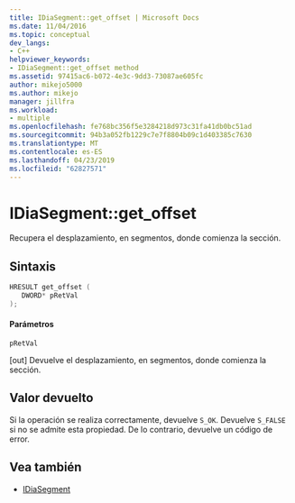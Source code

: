 ```yaml
---
title: IDiaSegment::get_offset | Microsoft Docs
ms.date: 11/04/2016
ms.topic: conceptual
dev_langs:
- C++
helpviewer_keywords:
- IDiaSegment::get_offset method
ms.assetid: 97415ac6-b072-4e3c-9dd3-73087ae605fc
author: mikejo5000
ms.author: mikejo
manager: jillfra
ms.workload:
- multiple
ms.openlocfilehash: fe768bc356f5e3284218d973c31fa41db0bc51ad
ms.sourcegitcommit: 94b3a052fb1229c7e7f8804b09c1d403385c7630
ms.translationtype: MT
ms.contentlocale: es-ES
ms.lasthandoff: 04/23/2019
ms.locfileid: "62827571"
---
```

# <a name="idiasegmentgetoffset"></a>IDiaSegment::get_offset
Recupera el desplazamiento, en segmentos, donde comienza la sección.

## <a name="syntax"></a>Sintaxis

```C++
HRESULT get_offset ( 
   DWORD* pRetVal
);
```

#### <a name="parameters"></a>Parámetros
 `pRetVal`

[out] Devuelve el desplazamiento, en segmentos, donde comienza la sección.

## <a name="return-value"></a>Valor devuelto
 Si la operación se realiza correctamente, devuelve `S_OK`. Devuelve `S_FALSE` si no se admite esta propiedad. De lo contrario, devuelve un código de error.

## <a name="see-also"></a>Vea también
- [IDiaSegment](../../debugger/debug-interface-access/idiasegment.md)